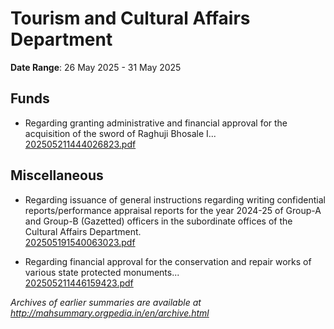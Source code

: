 # Tourism and Cultural Affairs Department

**Date Range**: 26 May 2025 - 31 May 2025


## Funds
- Regarding granting administrative and financial approval for the acquisition of the sword of Raghuji Bhosale I...\
  [202505211444026823.pdf](https://gr.maharashtra.gov.in/Site/Upload/Government%20Resolutions/English/202505211444026823.pdf)

## Miscellaneous
- Regarding issuance of general instructions regarding writing confidential reports/performance appraisal reports for the year 2024-25 of Group-A and Group-B (Gazetted) officers in the subordinate offices of the Cultural Affairs Department.\
  [202505191540063023.pdf](https://gr.maharashtra.gov.in/Site/Upload/Government%20Resolutions/English/202505191540063023.pdf)

- Regarding financial approval for the conservation and repair works of various state protected monuments...\
  [202505211446159423.pdf](https://gr.maharashtra.gov.in/Site/Upload/Government%20Resolutions/English/202505211446159423.pdf)


*Archives of earlier summaries are available at http://mahsummary.orgpedia.in/en/archive.html*
